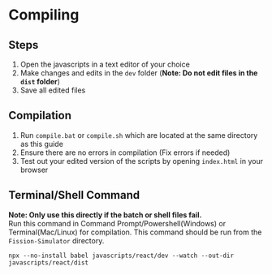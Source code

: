 # Compiling

## Steps
1. Open the javascripts in a text editor of your choice
2. Make changes and edits in the `dev` folder (**Note: Do not edit files in the `dist` folder**)
3. Save all edited files

## Compilation
1. Run `compile.bat` or `compile.sh` which are located at the same directory as this guide
2. Ensure there are no errors in compilation (Fix errors if needed)
3. Test out your edited version of the scripts by opening `index.html` in your browser

## Terminal/Shell Command
**Note: Only use this directly if the batch or shell files fail.**<br/>
Run this command in Command Prompt/Powershell(Windows) or Terminal(Mac/Linux) for compilation. This command should be run from the `Fission-Simulator` directory.
```shell
npx --no-install babel javascripts/react/dev --watch --out-dir javascripts/react/dist
```
